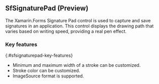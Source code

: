 ## SfSignaturePad (Preview)

The Xamarin.Forms Signature Pad control is used to capture and save signatures in an application. This control displays the drawing path that varies based on writing speed, providing a real pen effect.

### Key features
{:#sfsignaturepad-key-features}

* Minimum and maximum width of a stroke can be customized.
* Stroke color can be customized.
* ImageSource format is supported.